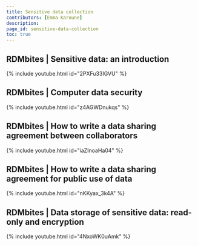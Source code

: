 ```yaml
---
title: Sensitive data collection
contributors: [Emma Karoune]
description: 
page_id: sensitive-data-collection
toc: true
---
```




## RDMbites | Sensitive data: an introduction

{% include youtube.html id="2PXFu33IGVU" %}

## RDMbites | Computer data security

{% include youtube.html id="z4AGWDnukqs" %}

## RDMbites | How to write a data sharing agreement between collaborators

{% include youtube.html id="iaZInoaHa04" %}

## RDMbites | How to write a data sharing agreement for public use of data

{% include youtube.html id="nKKyax_3k4A" %}

## RDMbites |  Data storage of sensitive data: read-only and encryption

{% include youtube.html id="4NxoWK0uAmk" %}
